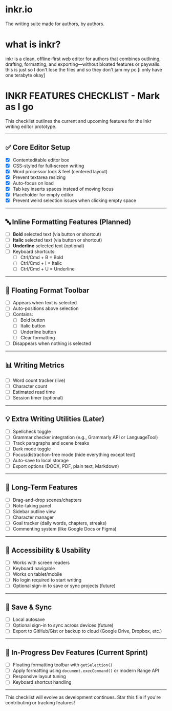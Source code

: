 # inkr.io
The writing suite made for authors, by authors.

# what is inkr?
inkr is a clean, offline-first web editor for authors that combines outlining, drafting, formatting, and exporting—without bloated features or paywalls. this is just so I don't lose the files and so they don't jam my pc [i only have one terabyte okay]

# INKR FEATURES CHECKLIST - Mark as I go
This checklist outlines the current and upcoming features for the Inkr writing editor prototype.

---

## ✅ Core Editor Setup
- [x] Contenteditable editor box
- [x] CSS-styled for full-screen writing
- [x] Word processor look & feel (centered layout)
- [x] Prevent textarea resizing
- [x] Auto-focus on load
- [x] Tab key inserts spaces instead of moving focus
- [x] Placeholder for empty editor
- [x] Prevent weird selection issues when clicking empty space

---

## 🔤 Inline Formatting Features (Planned)
- [ ] **Bold** selected text (via button or shortcut)
- [ ] **Italic** selected text (via button or shortcut)
- [ ] **Underline** selected text (optional)
- [ ] Keyboard shortcuts:  
  - [ ] Ctrl/Cmd + B = Bold  
  - [ ] Ctrl/Cmd + I = Italic  
  - [ ] Ctrl/Cmd + U = Underline  

---

## 🎯 Floating Format Toolbar
- [ ] Appears when text is selected
- [ ] Auto-positions above selection
- [ ] Contains:
  - [ ] Bold button
  - [ ] Italic button
  - [ ] Underline button
  - [ ] Clear formatting
- [ ] Disappears when nothing is selected

---

## 📊 Writing Metrics
- [ ] Word count tracker (live)
- [ ] Character count
- [ ] Estimated read time
- [ ] Session timer (optional)

---

## 💡 Extra Writing Utilities (Later)
- [ ] Spellcheck toggle
- [ ] Grammar checker integration (e.g., Grammarly API or LanguageTool)
- [ ] Track paragraphs and scene breaks
- [ ] Dark mode toggle
- [ ] Focus/distraction-free mode (hide everything except text)
- [ ] Auto-save to local storage
- [ ] Export options (DOCX, PDF, plain text, Markdown)

---

## 🧩 Long-Term Features
- [ ] Drag-and-drop scenes/chapters
- [ ] Note-taking panel
- [ ] Sidebar outline view
- [ ] Character manager
- [ ] Goal tracker (daily words, chapters, streaks)
- [ ] Commenting system (like Google Docs or Figma)

---

## 🔐 Accessibility & Usability
- [ ] Works with screen readers
- [ ] Keyboard navigable
- [ ] Works on tablet/mobile
- [ ] No login required to start writing
- [ ] Optional sign-in to save or sync projects (future)

---

## 💾 Save & Sync
- [ ] Local autosave
- [ ] Optional sign-in to sync across devices (future)
- [ ] Export to GitHub/Gist or backup to cloud (Google Drive, Dropbox, etc.)

---

## 🧪 In-Progress Dev Features (Current Sprint)
- [ ] Floating formatting toolbar with `getSelection()`
- [ ] Apply formatting using `document.execCommand()` or modern Range API
- [ ] Responsive layout tuning
- [ ] Keyboard shortcut handling

---

This checklist will evolve as development continues. Star this file if you're contributing or tracking features!
